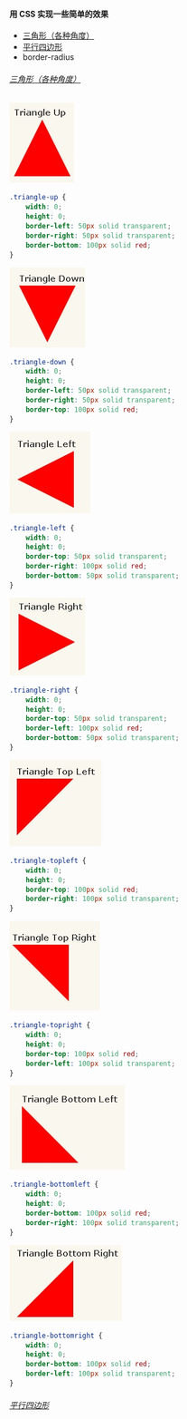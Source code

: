 #### 用 CSS 实现一些简单的效果
- [三角形（各种角度）](#triangle)
- [平行四边形](#parallelogram)
- border-radius

###### [三角形（各种角度）](#triangle)

![Aaron Swartz](https://raw.githubusercontent.com/miniChx/favorites/master/css/imgs/mark/triangle-up.jpg)

```css
.triangle-up {
    width: 0;
    height: 0;
    border-left: 50px solid transparent;
    border-right: 50px solid transparent;
    border-bottom: 100px solid red;
}
```

![Aaron Swartz](https://raw.githubusercontent.com/miniChx/favorites/master/css/imgs/mark/triangle-down.jpg)

```css
.triangle-down {
    width: 0;
    height: 0;
    border-left: 50px solid transparent;
    border-right: 50px solid transparent;
    border-top: 100px solid red;
}
```

![Aaron Swartz](https://raw.githubusercontent.com/miniChx/favorites/master/css/imgs/mark/triangle-left.jpg)

```css
.triangle-left {
    width: 0;
    height: 0;
    border-top: 50px solid transparent;
    border-right: 100px solid red;
    border-bottom: 50px solid transparent;
}
```

![Aaron Swartz](https://raw.githubusercontent.com/miniChx/favorites/master/css/imgs/mark/triangle-right.jpg)

```css
.triangle-right {
    width: 0;
    height: 0;
    border-top: 50px solid transparent;
    border-left: 100px solid red;
    border-bottom: 50px solid transparent;
}
```

![Aaron Swartz](https://raw.githubusercontent.com/miniChx/favorites/master/css/imgs/mark/triangle-topleft.jpg)
<br/>
```css
.triangle-topleft {
    width: 0;
    height: 0;
    border-top: 100px solid red;
    border-right: 100px solid transparent;
}
```

![Aaron Swartz](https://raw.githubusercontent.com/miniChx/favorites/master/css/imgs/mark/triangle-topright.jpg)

```css
.triangle-topright {
    width: 0;
    height: 0;
    border-top: 100px solid red;
    border-left: 100px solid transparent;
}
```

![Aaron Swartz](https://raw.githubusercontent.com/miniChx/favorites/master/css/imgs/mark/triangle-bottomleft.jpg)

```css
.triangle-bottomleft {
    width: 0;
    height: 0;
    border-bottom: 100px solid red;
    border-right: 100px solid transparent;
}
```

![Aaron Swartz](https://raw.githubusercontent.com/miniChx/favorites/master/css/imgs/mark/triangle-bottomright.jpg)

```css
.triangle-bottomright {
    width: 0;
    height: 0;
    border-bottom: 100px solid red;
    border-left: 100px solid transparent;
}
```



###### [平行四边形](#parallelogram)
